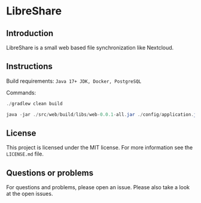 # LibreShare

## Introduction

LibreShare is a small web based file synchronization like Nextcloud.

## Instructions

Build requirements: `Java 17+ JDK, Docker, PostgreSQL`

Commands:

```java
./gradlew clean build

java -jar ./src/web/build/libs/web-0.0.1-all.jar ./config/application.json
```

## License

This project is licensed under the MIT license. For more information see the `LICENSE.md` file.

## Questions or problems

For questions and problems, please open an issue. Please also take a look at the open issues.
